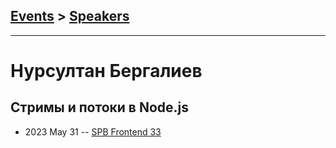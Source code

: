 ## [Events](../README.md) > [Speakers](../speakers.md)
---

# Нурсултан Бергалиев

## Стримы и потоки в Node.js
- 2023 May 31 -- [SPB Frontend 33](https://youtu.be/V_aJGayH5ZA)    
